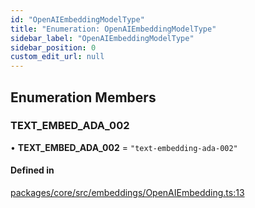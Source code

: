 ```yaml
---
id: "OpenAIEmbeddingModelType"
title: "Enumeration: OpenAIEmbeddingModelType"
sidebar_label: "OpenAIEmbeddingModelType"
sidebar_position: 0
custom_edit_url: null
---
```


## Enumeration Members

### TEXT_EMBED_ADA_002

• **TEXT_EMBED_ADA_002** = `"text-embedding-ada-002"`

#### Defined in

[packages/core/src/embeddings/OpenAIEmbedding.ts:13](https://github.com/run-llama/LlamaIndexTS/blob/d613bbd/packages/core/src/embeddings/OpenAIEmbedding.ts#L13)
